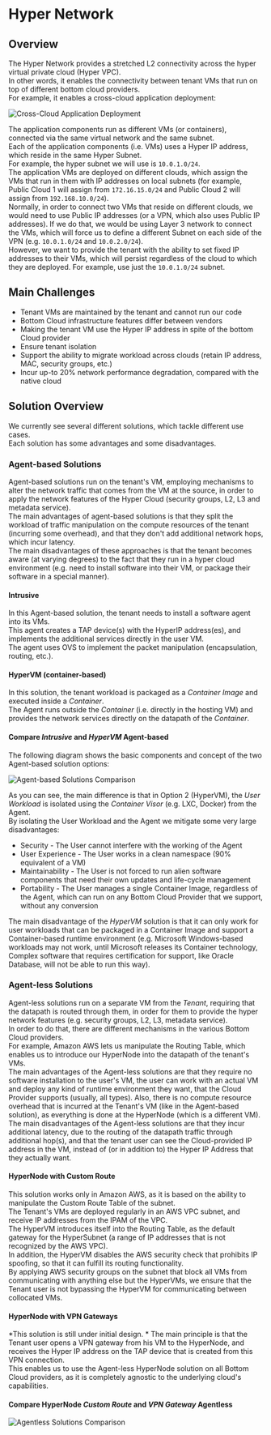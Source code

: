# Hyper Network
## Overview
The Hyper Network provides a stretched L2 connectivity across the hyper virtual private cloud (Hyper VPC).   
In other words, it enables the connectivity between tenant VMs that run on top of different bottom cloud providers.   
For example, it enables a cross-cloud application deployment:   

![Cross-Cloud Application Deployment](https://raw.githubusercontent.com/Hybrid-Cloud/hybrid_cloud/master/doc/source/hypernetwork/images/cross_cloud_application_deployment.png)   

The application components run as different VMs (or containers), connected via the same virtual network and the same subnet.  
Each of the application components (i.e. VMs) uses a Hyper IP address, which reside in the same Hyper Subnet.   
For example, the hyper subnet we will use is ``10.0.1.0/24``.  
The application VMs are deployed on different clouds, which assign the VMs that run in them with IP addresses on local subnets (for example, Public Cloud 1 will assign from ``172.16.15.0/24`` and Public Cloud 2 will assign from ``192.168.10.0/24``).  
Normally, in order to connect two VMs that reside on different clouds, we would need to use Public IP addresses (or a VPN, which also uses Public IP addresses).  If we do that, we would be using Layer 3 network to connect the VMs, which will force us to define a different Subnet on each side of the VPN (e.g. ``10.0.1.0/24`` and ``10.0.2.0/24``).  
However, we want to provide the tenant with the ability to set fixed IP addresses to their VMs, which will persist regardless of the cloud to which they are deployed.  For example, use just the ``10.0.1.0/24`` subnet.

## Main Challenges

* Tenant VMs are maintained by the tenant and cannot run our code
* Bottom Cloud infrastructure features differ between vendors
* Making the tenant VM use the Hyper IP address in spite of the bottom Cloud provider
* Ensure tenant isolation
* Support the ability to migrate workload across clouds (retain IP address, MAC, security groups, etc.)
* Incur up-to 20% network performance degradation, compared with the native cloud

## Solution Overview

We currently see several different solutions, which tackle different use cases.  
Each solution has some advantages and some disadvantages.

### Agent-based Solutions 

Agent-based solutions run on the tenant's VM, employing mechanisms to alter the network traffic that comes from the VM at the source, in order to apply the network features of the Hyper Cloud (security groups, L2, L3 and metadata service).   
The main advantages of agent-based solutions is that they split the workload of traffic manipulation on the compute resources of the tenant (incurring some overhead), and that they don't add additional network hops, which incur latency.   
The main disadvantages of these approaches is that the tenant becomes aware (at varying degrees) to the fact that they run in a hyper cloud environment (e.g. need to install software into their VM, or package their software in a special manner).

#### Intrusive

In this Agent-based solution, the tenant needs to install a software agent into its VMs.    
This agent creates a TAP device(s) with the HyperIP address(es), and implements the additional services directly in the user VM.  
The agent uses OVS to implement the packet manipulation (encapsulation, routing, etc.).  

#### HyperVM (container-based)

In this solution, the tenant workload is packaged as a *Container Image* and executed inside a *Container*.  
The Agent runs outside the *Container* (i.e. directly in the hosting VM) and provides the network services directly on the datapath of the *Container*.

#### Compare *Intrusive* and *HyperVM* Agent-based

The following diagram shows the basic components and concept of the two Agent-based solution options:

![Agent-based Solutions Comparison](https://raw.githubusercontent.com/Hybrid-Cloud/hybrid_cloud/master/doc/source/hypernetwork/images/agent-based_solutions_comparison.png)

As you can see, the main difference is that in Option 2 (HyperVM), the *User Workload* is isolated using the *Container Visor* (e.g. LXC, Docker) from the Agent.  
By isolating the User Workload and the Agent we mitigate some very large disadvantages:
* Security - The User cannot interfere with the working of the Agent
* User Experience - The User works in a clean namespace (90% equivalent of a VM)
* Maintainability - The User is not forced to run alien software components that need their own updates and life-cycle management
* Portability - The User manages a single Container Image, regardless of the Agent, which can run on any Bottom Cloud Provider that we support, without any conversion 

The main disadvantage of the *HyperVM* solution is that it can only work for user workloads that can be packaged in a Container Image and support a Container-based runtime environment (e.g. Microsoft Windows-based workloads may not work, until Microsoft releases its Container technology, Complex software that requires certification for support, like Oracle Database, will not be able to run this way).


### Agent-less Solutions

Agent-less solutions run on a separate VM from the *Tenant*, requiring that the datapath is routed through them, in order for them to provide the hyper network features (e.g. security groups, L2, L3, metadata service).  
In order to do that, there are different mechanisms in the various Bottom Cloud providers.  
For example, Amazon AWS lets us manipulate the Routing Table, which enables us to introduce our HyperNode into the datapath of the tenant's VMs.  
The main advantages of the Agent-less solutions are that they require no software installation to the user's VM, the user can work with an actual VM and deploy any kind of runtime environment they want, that the Cloud Provider supports (usually, all types).  Also, there is no compute resource overhead that is incurred at the Tenant's VM (like in the Agent-based solution), as everything is done at the HyperNode (which is a different VM).  
The main disadvantages of the Agent-less solutions are that they incur additional latency, due to the routing of the datapath traffic through additional hop(s), and that the tenant user can see the Cloud-provided IP address in the VM, instead of (or in addition to) the Hyper IP Address that they actually want.

#### HyperNode with Custom Route

This solution works only in Amazon AWS, as it is based on the ability to manipulate the Custom Route Table of the subnet.  
The Tenant's VMs are deployed regularly in an AWS VPC subnet, and receive IP addresses from the IPAM of the VPC.  
The HyperVM introduces itself into the Routing Table, as the default gateway for the HyperSubnet (a range of IP addresses that is not recognized by the AWS VPC).  
In addition, the HyperVM disables the AWS security check that prohibits IP spoofing, so that it can fulfill its routing functionality.  
By applying AWS security groups on the subnet that block all VMs from communicating with anything else but the HyperVMs, we ensure that the Tenant user is not bypassing the HyperVM for communicating between collocated VMs.  

#### HyperNode with VPN Gateways

*This solution is still under initial design.  *
The main principle is that the Tenant user opens a VPN gateway from his VM to the HyperNode, and receives the Hyper IP address on the TAP device that is created from this VPN connection.  
This enables us to use the Agent-less HyperNode solution on all Bottom Cloud providers, as it is completely agnostic to the underlying cloud's capabilities.

#### Compare HyperNode *Custom Route* and *VPN Gateway* Agentless

![Agentless Solutions Comparison](https://raw.githubusercontent.com/Hybrid-Cloud/hybrid_cloud/master/doc/source/hypernetwork/images/agent-less_solutions_comparison.png)



